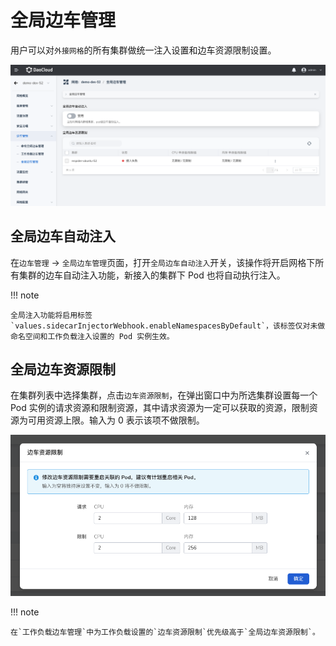 # 全局边车管理

用户可以对`外接网格`的所有集群做统一注入设置和边车资源限制设置。

![全局边车管理](../../images/globalSidecar.png)

## 全局边车自动注入

在`边车管理` -> `全局边车管理`页面，打开`全局边车自动注入`开关，该操作将开启网格下所有集群的边车自动注入功能，新接入的集群下 Pod 也将自动执行注入。

!!! note

	全局注入功能将启用标签 `values.sidecarInjectorWebhook.enableNamespacesByDefault`，该标签仅对未做命名空间和工作负载注入设置的 Pod 实例生效。

## 全局边车资源限制

在集群列表中选择集群，点击`边车资源限制`，在弹出窗口中为所选集群设置每一个 Pod 实例的请求资源和限制资源，其中请求资源为一定可以获取的资源，限制资源为可用资源上限。输入为 0 表示该项不做限制。

![边车资源限制](../../images/globalSidecar-resourceLimit.png)

!!! note

	在`工作负载边车管理`中为工作负载设置的`边车资源限制`优先级高于`全局边车资源限制`。
